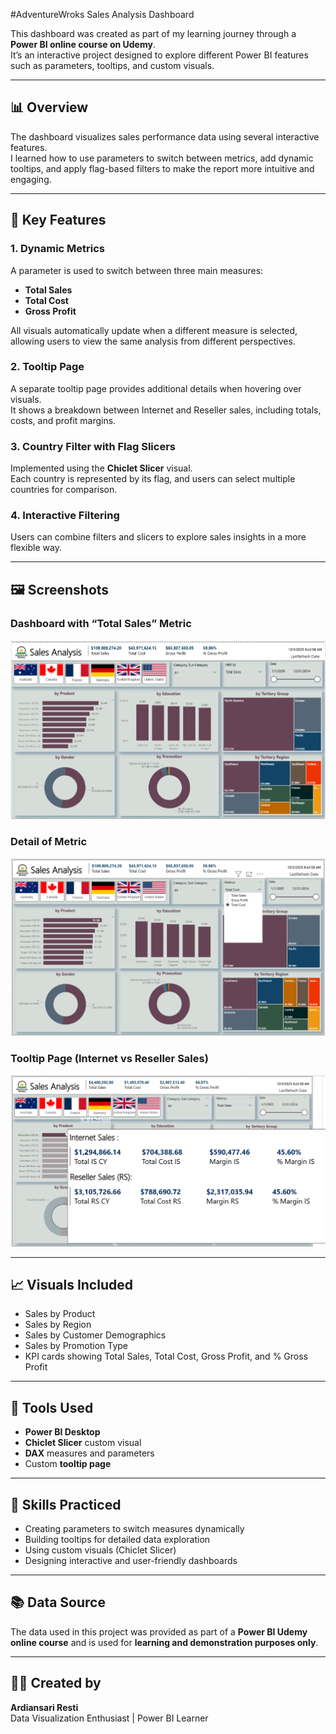 #AdventureWroks Sales Analysis Dashboard

This dashboard was created as part of my learning journey through a **Power BI online course on Udemy**.  
It’s an interactive project designed to explore different Power BI features such as parameters, tooltips, and custom visuals.

---

## 📊 Overview

The dashboard visualizes sales performance data using several interactive features.  
I learned how to use parameters to switch between metrics, add dynamic tooltips, and apply flag-based filters to make the report more intuitive and engaging.

---

## 🔹 Key Features

### 1. Dynamic Metrics
A parameter is used to switch between three main measures:
- **Total Sales**
- **Total Cost**
- **Gross Profit**

All visuals automatically update when a different measure is selected, allowing users to view the same analysis from different perspectives.

### 2. Tooltip Page
A separate tooltip page provides additional details when hovering over visuals.  
It shows a breakdown between Internet and Reseller sales, including totals, costs, and profit margins.

### 3. Country Filter with Flag Slicers
Implemented using the **Chiclet Slicer** visual.  
Each country is represented by its flag, and users can select multiple countries for comparison.

### 4. Interactive Filtering
Users can combine filters and slicers to explore sales insights in a more flexible way.

---

## 🖼️ Screenshots

### Dashboard with “Total Sales” Metric
![Sales Analysis Dashboard](Dashboard.png)

### Detail of Metric
![Metrics](Metrics.png)

### Tooltip Page (Internet vs Reseller Sales)
![Tooltip View](Tooltip.png)

---

## 📈 Visuals Included
- Sales by Product  
- Sales by Region  
- Sales by Customer Demographics  
- Sales by Promotion Type  
- KPI cards showing Total Sales, Total Cost, Gross Profit, and % Gross Profit  

---

## 🧩 Tools Used
- **Power BI Desktop**
- **Chiclet Slicer** custom visual
- **DAX** measures and parameters
- Custom **tooltip page**

---

## 🧠 Skills Practiced
- Creating parameters to switch measures dynamically  
- Building tooltips for detailed data exploration  
- Using custom visuals (Chiclet Slicer)  
- Designing interactive and user-friendly dashboards  

---

## 📚 Data Source
The data used in this project was provided as part of a **Power BI Udemy online course** and is used for **learning and demonstration purposes only**.

---

## 👩‍💻 Created by
**Ardiansari Resti**  
Data Visualization Enthusiast | Power BI Learner
